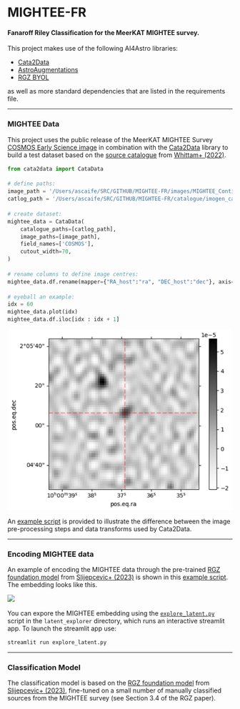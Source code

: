 # MIGHTEE-FR
#### Fanaroff Riley Classification for the MeerKAT MIGHTEE survey.

This project makes use of the following AI4Astro libraries:

* [Cata2Data](https://github.com/mb010/Cata2Data)
* [AstroAugmentations](https://github.com/mb010/AstroAugmentations)
* [RGZ BYOL](https://github.com/inigoval/byol)

as well as more standard dependencies that are listed in the requirements file.

---
### MIGHTEE Data

This project uses the public release of the MeerKAT MIGHTEE Survey [COSMOS Early Science image](https://archive-gw-1.kat.ac.za/public/repository/10.48479/emmd-kf31/index.html) in combination with the [Cata2Data](https://github.com/mb010/Cata2Data) library to build a test dataset based on the [source catalogue](https://oup.silverchair-cdn.com/oup/backfile/Content_public/Journal/mnras/516/1/10.1093_mnras_stac2140/1/stac2140_supplemental_file.txt?Expires=1721326470&Signature=0-GDWoKHy-L7oEezOjr1i4sh5VE8VbG3ougu2acVEpldMVnh8witzUa65jXKPLUQmbrPNF3xC-siUkQ5TJoFs4EV7UTrzTwYO0i13lH3RQGMBIwTYGprssidQt~azEy1yad5CV7RKQAUI-osy743YkbjWAo~VHOwcX6BvQg5QCHFFL1E0vAajqCY~v~c7oeHK0UwWmlOtEU2JIVF6VQbjibGyIeCrGvB00yu7Pp9aUFYLBRjqOLuzJsevSFJZ8fb6-yACQd~Kx0dELi7s5aKQUF9G7zFY5G6~dKiOAOmm3Ri2pcsmvctfFplTNjneCydY1~~OYVccrY9Q1wV0ZLdDw__&Key-Pair-Id=APKAIE5G5CRDK6RD3PGA) from [Whittam+ (2022)](https://arxiv.org/abs/2207.12379).

```python
from cata2data import CataData

# define paths:
image_path = '/Users/ascaife/SRC/GITHUB/MIGHTEE-FR/images/MIGHTEE_Continuum_Early_Science_COSMOS_r-1p2.app.restored.circ.fits'
catlog_path = '/Users/ascaife/SRC/GITHUB/MIGHTEE-FR/catalogue/imogen_cat.txt'

# create dataset:
mightee_data = CataData(
    catalogue_paths=[catlog_path],
    image_paths=[image_path],
    field_names=['COSMOS'],
    cutout_width=70,
)

# rename columns to define image centres:
mightee_data.df.rename(mapper={"RA_host":"ra", "DEC_host":"dec"}, axis="columns", inplace=True)

# eyeball an example:
idx = 60
mightee_data.plot(idx)
mightee_data.df.iloc[idx : idx + 1]

```
![](https://github.com/as595/MIGHTEE-FR/blob/main/images/src60.png)

An [example script](https://github.com/as595/MIGHTEE-FR/blob/main/examples/Cata2DataMIGHTEE.ipynb) is provided to illustrate the difference between the image pre-processing steps and data transforms used by Cata2Data.

---
### Encoding MIGHTEE data 

An example of encoding the MIGHTEE data through the pre-trained [RGZ foundation model](https://github.com/inigoval/byol) from [Slijepcevic+ (2023)](https://arxiv.org/abs/2305.16127) is shown in this [example script](). The embedding looks like this.

![](https://github.com/as595/MIGHTEE-FR/blob/main/images/byol_umap_mightee.png)

You can expore the MIGHTEE embedding using the [`explore_latent.py`](https://github.com/as595/MIGHTEE-FR/blob/main/latent_explorer/explore_latent.py) script in the `latent_explorer` directory, which runs an interactive streamlit app. To launch the streamlit app use:

```bash
streamlit run explore_latent.py
```
---
### Classification Model

The classification model is based on the [RGZ foundation model](https://github.com/inigoval/byol) from [Slijepcevic+ (2023)](https://arxiv.org/abs/2305.16127), fine-tuned on a small number of manually classified sources from the MIGHTEE survey (see Section 3.4 of the RGZ paper).



